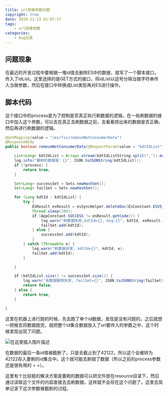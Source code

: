 ```yaml
---
title: url拼接参数问题
copyright: true
date: 2018-11-23 01:07:57
tags:
	- url拼接参数
categories:
	- bug记录
---
```


## 问题现象

在最近的开发过程中要根据一堆id值去删除ES中的数据，就写了一个脚本接口，传入了idList。这里选择的是GET方式的接口，将idList以逗号分隔当做字符串传入当做参数，然后在接口中转换成List类型再对ES进行操作。

<!-- more -->

## 脚本代码

这个接口中的process是为了控制是否真正执行刷数据的逻辑，在一些刷数据的接口中加入这个参数，可以去在真正去刷数据之前，去看看捞出来的数据是否正确，然后再进行刷数据的逻辑。

```java
@GetMapping(value = "/es/fix/removeNotConsumerData")
@ResponseBody
public boolean removeNotConsumerData(@RequestParam(value = "kdtIdList") String kdtIdListString, @RequestParam(value = "process", defaultValue = "false") boolean process) {

    List<Long> kdtIdList = Arrays.stream(kdtIdListString.split(",")).map(Long::parseLong).collect(Collectors.toList());
    log.info("要刷的数据是：{}", JSON.toJSONString(kdtIdList));
    if (!process) {
        return true;
    }

    Set<Long> successSet = Sets.newHashSet();
    Set<Long> failSet = Sets.newHashSet();

    for (Long kdtId : kdtIdList) {
        try {
            ESResult esResult = esSyncHelper.deleteDoc(EsConstant.ESV5_TEAM_INDEX, EsConstant.ESV5_TEAM_TYPE, kdtId.toString(), ESResult.class);
            Thread.sleep(200);
            if (AppConstant.SUCCESS != esResult.getCode()) {
                log.warn("刷数据失败,kdtId={}, msg:{}", kdtId, esResult.getMessage());
                failSet.add(kdtId);
            } else {
                successSet.add(kdtId);
            }
        } catch (Throwable e) {
            log.warn("刷数据异常, kdtId={}", kdtId, e);
            failSet.add(kdtId);
        }

    }

    if (kdtIdList.size() != successSet.size()) {
        log.warn("有数据删除失败, failSet={}", JSON.toJSONString(failSet));
        return false;
    } else {
        return true;
    }

}
```



这里在机器上进行跑的时候，先去跑了单个id数据，发现是没有问题的。之后就想一把梭去将数据跑完，就把整个id集合数据放入了url要传入的参数之中，这个时候发现出现了问题。

![在这里插入图片描述](https://img-blog.csdnimg.cn/20181203000852190.png?x-oss-process=image/watermark,type_ZmFuZ3poZW5naGVpdGk,shadow_10,text_aHR0cHM6Ly9ibG9nLmNzZG4ubmV0L3psajEyMTc=,size_16,color_FFFFFF,t_70)

在数据的最后一条id值被截断了，只是去截止到了42122，所以这个会被转为42122存入要刷的id集合中。这个就可能去刷错了数据（所以之前的process参数还是很有用的 = =）。

这里有个比较稳的解决方案是要刷的数据可以把文件放在resource目录下，然后通过读取这个文件的内容直接去去刷数据，这样就不会存在这个问题了。这里去简单记录下这次参数被截断的过程。